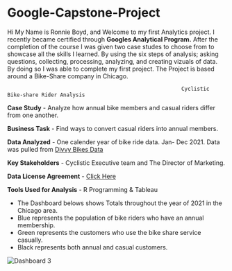 # Google-Capstone-Project

Hi My Name is Ronnie Boyd, and Welcome to my first Analytics project. I recently became certified through **Googles Analytical Program.** After the completion of the course I was given two case studes to choose from to showcase all the skills I learned. By using the six steps of analysis; asking questions, collecting, processing, analyzing, and creating vizuals of data. By doing so I was able to complete my first project.  The Project is based around a Bike-Share company in Chicago.

                                                            Cyclistic Bike-share Rider Analysis
                                                            
                                                            
**Case Study** - Analyze how annual bike members and casual riders differ from one another.

**Business Task** - Find ways to convert casual riders into annual members.

**Data Analyzed** - One calender year of bike ride data. Jan- Dec 2021. Data was pulled from [Divvy Bikes Data](https://divvy-tripdata.s3.amazonaws.com/index.html )

**Key Stakeholders** - Cyclistic Executive team and The Director of Marketing.

**Data License Agreement** - [ Click Here](https://ride.divvybikes.com/data-license-agreement)

**Tools Used for Analysis** - R Programming & Tableau








- The Dashboard belows shows Totals throughout the year of 2021 in the Chicago area. 
- Blue represents the population of bike riders who have an annual membership.
- Green represents the customers who use the bike share service casually.
- Black represents both annual and casual customers.




















![Dashboard 3](https://user-images.githubusercontent.com/105947393/196830572-592e967e-b673-4c85-af74-3c0c9b33193e.png)
